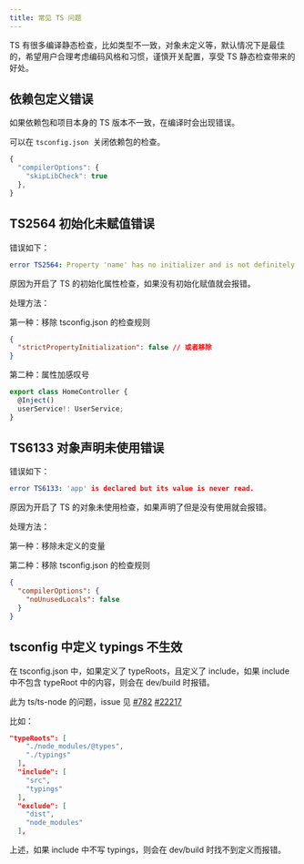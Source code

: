 ```yaml
---
title: 常见 TS 问题
---
```


TS 有很多编译静态检查，比如类型不一致，对象未定义等，默认情况下是最佳的，希望用户合理考虑编码风格和习惯，谨慎开关配置，享受 TS 静态检查带来的好处。

## 依赖包定义错误

如果依赖包和项目本身的 TS 版本不一致，在编译时会出现错误。

可以在 `tsconfig.json`  关闭依赖包的检查。

```typescript
{
  "compilerOptions": {
    "skipLibCheck": true
  },
}
```

## TS2564 初始化未赋值错误

错误如下：

```yaml
error TS2564: Property 'name' has no initializer and is not definitely assigned in the constructor.
```

原因为开启了 TS 的初始化属性检查，如果没有初始化赋值就会报错。

处理方法：

第一种：移除 tsconfig.json 的检查规则

```json
{
  "strictPropertyInitialization": false // 或者移除
}
```

第二种：属性加感叹号

```typescript
export class HomeController {
  @Inject()
  userService!: UserService;
}
```

## TS6133 对象声明未使用错误

错误如下：

```yaml
error TS6133: 'app' is declared but its value is never read.
```

原因为开启了 TS 的对象未使用检查，如果声明了但是没有使用就会报错。


处理方法：


第一种：移除未定义的变量

第二种：移除 tsconfig.json 的检查规则

```json
{
  "compilerOptions": {
    "noUnusedLocals": false
  }
}
```



## tsconfig 中定义 typings 不生效

在 tsconfig.json 中，如果定义了 typeRoots，且定义了 include，如果 include 中不包含 typeRoot 中的内容，则会在 dev/build 时报错。


此为 ts/ts-node 的问题，issue 见 [#782](https://github.com/TypeStrong/ts-node/issues/782) [#22217](https://github.com/microsoft/TypeScript/issues/22217)


比如：

```json
"typeRoots": [
    "./node_modules/@types",
    "./typings"
  ],
  "include": [
    "src",
    "typings"
  ],
  "exclude": [
    "dist",
    "node_modules"
  ],
```

上述，如果 include 中不写 typings，则会在 dev/build 时找不到定义而报错。
